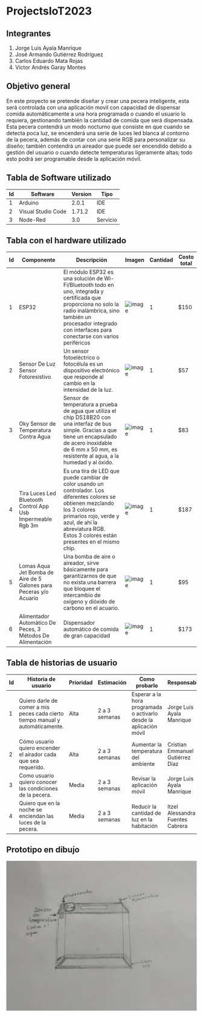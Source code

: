 # ProjectsIoT2023

## Integrantes
1. Jorge Luis Ayala Manrique
2. José Armando Gutiérrez Rodríguez
3. Carlos Eduardo Mata Rojas
4. Victor Andrés Garay Montes

## Objetivo general
En este proyecto se pretende diseñar y crear una pecera inteligente, esta será controlada con una aplicación movil con capacidad
de dispensar comida automáticamente a una hora programada o cuando el usuario lo requiera, gestionando también la cantidad de comida 
que será dispensada. Esta pecera contendrá un modo nocturno que consiste en que cuando se detecta poca luz, se encenderá
una serie de luces led blanca al contorno de la pecera, además de contar con una serie RGB para personalizar su diseño; también contendrá un aireador
que puede ser encendido debido a gestión del usuario o cuando detecte temperaturas ligeramente altas; todo esto podrá ser programable desde
la aplicación móvil.

## Tabla de Software utilizado
| Id | Software | Version | Tipo |
|----|----------|---------|------|
|  1  |  Arduino  |  2.0.1  |  IDE  |
|  2  |  Visual Studio Code  |  1.71.2  |  IDE  |
|  3  |  Node-Red  |  3.0  |  Servicio  |


## Tabla con el hardware utilizado
| Id | Componente | Descripción | Imagen | Cantidad | Costo total |
|----|------------|-------------|--------|----------|-------------|
|  1  |  ESP32  |  El módulo ESP32 es una solución de Wi-Fi/Bluetooth todo en uno, integrada y certificada que proporciona no solo la radio inalámbrica, sino también un procesador integrado con interfaces para conectarse con varios periféricos  |  ![image](https://www.sigmaelectronica.net/wp-content/uploads/2019/03/ESP-32.jpg)|      1    |     $150        |
|   2 |      Sensor De Luz Sensor Fotoresistivo      |      Un sensor fotoeléctrico o fotocélula es un dispositivo electrónico que responde al cambio en la intensidad de la luz.       |    ![image](https://http2.mlstatic.com/D_Q_NP_722260-MLM40766811613_022020-AB.webp)    |    1      |     $57        |
|  3  |       Oky Sensor de Temperatura Contra Agua     |     Sensor de temperatura a prueba de agua que utiliza el chip DS18B20 con una interfaz de bus simple. Gracias a que tiene un encapsulado de acero inoxidable de 6 mm x 50 mm, es resistente al agua, a la humedad y al óxido.        |    ![image](https://www.cyberpuerta.mx/img/product/M/CP-OKY-OS-30651-1.jpg)    |     1     |       $83      |
|  4  |   Tira Luces Led Bluetooth Control App Usb Impermeable Rgb 3m  |     Es una tira de LED que puede cambiar de color usando un controlador. Los diferentes colores se obtienen mezclando los 3 colores primarios rojo, verde y azul, de ahí la abreviatura RGB. Estos 3 colores están presentes en el mismo chip.    |   ![image](https://http2.mlstatic.com/D_NQ_NP_732280-CBT50066636636_052022-O.webp)   |   1  |  $187   |
|  5  |   Lomas Aqua Jet Bomba de Aire de 5 Galones para Peceras y/o Acuario  |     Una bomba de aire o aireador, sirve básicamente para garantizarnos de que no exista una barrera que bloquee el intercambio de oxígeno y dióxido de carbono en el acuario.    |   ![image](https://m.media-amazon.com/images/I/61NWypyg2UL._AC_SX466_.jpg)  |   1  |  $95   |
|  6  |   Alimentador Automático De Peces, 3 Métodos De Alimentación  |     Dispensador automático de comida de gran capacidad    |   ![image](https://m.media-amazon.com/images/I/71cLcaNgpyL.__AC_SX300_SY300_QL70_ML2_.jpg)  |   1  |  $173   |


## Tabla de historias de usuario
| Id | Historia de usuario | Prioridad | Estimación | Como probarlo | Responsable |
|----|---------------------|-----------|------------|---------------|-------------|
| 1  | Quiero darle de comer a mis peces cada cierto tiempo manual y automáticamente. |   Alta        |      2 a 3 semanas      |        Esperar a la hora programada o activarlo desde la aplicación móvil       |      Jorge Luis Ayala Manrique       |
| 2  | Cómo usuario quiero encender el airador cada que sea requerido. |    Alta       |    2 a 3 semanas         |      Aumentar la temperatura del ambiente         |       Cristian Emmanuel Gutiérrez Díaz      |
| 3  | Como usuario quiero conocer las condiciones de la pecera. |      Media     |       2 a 3 semanas     |         Revisar la aplicación móvil      |      Jorge Luis Ayala Manrique       |
| 4  | Quiero que en la noche se enciendan las luces de la pecera.  |    Media       |      2 a 3 semanas      |      Reducir la cantidad de luz en la habitación         |       Itzel Alessandra Fuentes Cabrera      |

## Prototipo en dibujo
![image](https://github.com/JorgeADnro/Pecera-inteligente-IoT/blob/f7de850efa2439e0d2261c8579b55cab27329e7f/Dibujo.jpeg)
